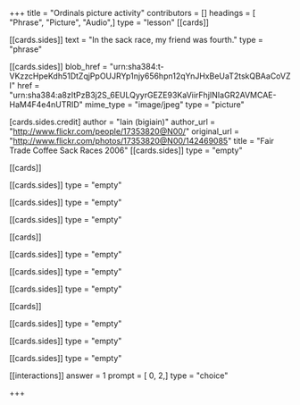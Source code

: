 +++
title = "Ordinals picture activity"
contributors = []
headings = [ "Phrase", "Picture", "Audio",]
type = "lesson"
[[cards]]

[[cards.sides]]
text = "In the sack race, my friend was fourth."
type = "phrase"

[[cards.sides]]
blob_href = "urn:sha384:t-VKzzcHpeKdh51DtZqjPpOUJRYp1njy656hpn12qYnJHxBeUaT2tskQBAaCoVZI"
href = "urn:sha384:a8zItPzB3j2S_6EULQyyrGEZE93KaViirFhjINIaGR2AVMCAE-HaM4F4e4nUTRID"
mime_type = "image/jpeg"
type = "picture"

[cards.sides.credit]
author = "Iain (bigiain)"
author_url = "http://www.flickr.com/people/17353820@N00/"
original_url = "http://www.flickr.com/photos/17353820@N00/142469085"
title = "Fair Trade Coffee Sack Races 2006"
[[cards.sides]]
type = "empty"

[[cards]]

[[cards.sides]]
type = "empty"

[[cards.sides]]
type = "empty"

[[cards.sides]]
type = "empty"

[[cards]]

[[cards.sides]]
type = "empty"

[[cards.sides]]
type = "empty"

[[cards.sides]]
type = "empty"

[[cards]]

[[cards.sides]]
type = "empty"

[[cards.sides]]
type = "empty"

[[cards.sides]]
type = "empty"

[[interactions]]
answer = 1
prompt = [ 0, 2,]
type = "choice"

+++
